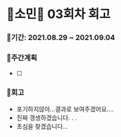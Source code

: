 # 🌼소민🌼 03회차 회고

### 🥕기간: 2021.08.29 ~ 2021.09.04

### 🍆주간계획

- [ ] 

### 🥦회고

- 포기하지않아...결과로 보여주겠어요....
- 진짜 갱생하겠습니다. . . 
- 초심을 찾겠습니다...

